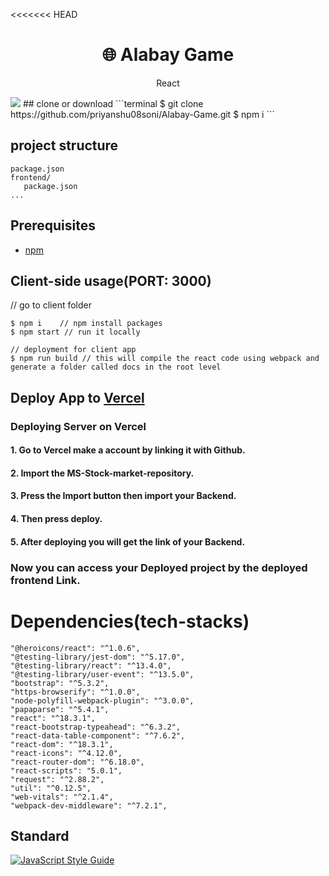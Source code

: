 <<<<<<< HEAD
<h1 align="center">
🌐 Alabay Game
</h1>
<p align="center">
React
</p>
<img src="https://raw.githubusercontent.com/priyanshu08soni/Alabay-Game/Alabay-Game.png" />
## clone or download
```terminal
$ git clone https://github.com/priyanshu08soni/Alabay-Game.git
$ npm i
```

## project structure
```terminal
package.json
frontend/
   package.json
...
```

## Prerequisites
- [npm](https://nodejs.org/en/download/package-manager/)

## Client-side usage(PORT: 3000)
  // go to client folder
```terminal
$ npm i    // npm install packages
$ npm start // run it locally

// deployment for client app
$ npm run build // this will compile the react code using webpack and generate a folder called docs in the root level
```


## Deploy App to [Vercel](https://vercel.com/)
### Deploying Server on Vercel
#### 1. Go to Vercel make a account by linking it with Github.
#### 2. Import the MS-Stock-market-repository.
#### 3. Press the Import button then import your Backend.
#### 4. Then press deploy.
#### 5. After deploying you will get the link of your Backend. 

### Now you can access your Deployed project by the deployed frontend Link.

# Dependencies(tech-stacks)
    "@heroicons/react": "^1.0.6",
    "@testing-library/jest-dom": "^5.17.0",
    "@testing-library/react": "^13.4.0",
    "@testing-library/user-event": "^13.5.0",
    "bootstrap": "^5.3.2",
    "https-browserify": "^1.0.0",
    "node-polyfill-webpack-plugin": "^3.0.0",
    "papaparse": "^5.4.1",
    "react": "^18.3.1",
    "react-bootstrap-typeahead": "^6.3.2",
    "react-data-table-component": "^7.6.2",
    "react-dom": "^18.3.1",
    "react-icons": "^4.12.0",
    "react-router-dom": "^6.18.0",
    "react-scripts": "5.0.1",
    "request": "^2.88.2",
    "util": "^0.12.5",
    "web-vitals": "^2.1.4",
    "webpack-dev-middleware": "^7.2.1",
   
## Standard

[![JavaScript Style Guide](https://cdn.rawgit.com/standard/standard/master/badge.svg)](https://github.com/standard/standard)
